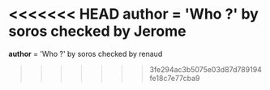 <<<<<<< HEAD
__author__ = 'Who ?' by soros checked by Jerome
=======
__author__ = 'Who ?' by soros checked by renaud



>>>>>>> 3fe294ac3b5075e03d87d789194fe18c7e77cba9
